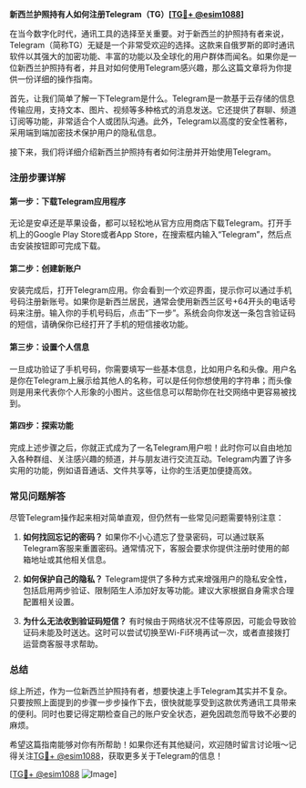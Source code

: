 **新西兰护照持有人如何注册Telegram（TG）[[TG💪+ @esim1088](https://t.me/s/esim1088)]**

在当今数字化时代，通讯工具的选择至关重要。对于新西兰的护照持有者来说，Telegram（简称TG）无疑是一个非常受欢迎的选择。这款来自俄罗斯的即时通讯软件以其强大的加密功能、丰富的功能以及全球化的用户群体而闻名。如果你是一位新西兰护照持有者，并且对如何使用Telegram感兴趣，那么这篇文章将为你提供一份详细的操作指南。

首先，让我们简单了解一下Telegram是什么。Telegram是一款基于云存储的信息传输应用，支持文本、图片、视频等多种格式的消息发送。它还提供了群聊、频道订阅等功能，非常适合个人或团队沟通。此外，Telegram以高度的安全性著称，采用端到端加密技术保护用户的隐私信息。

接下来，我们将详细介绍新西兰护照持有者如何注册并开始使用Telegram。

### 注册步骤详解

#### 第一步：下载Telegram应用程序

无论是安卓还是苹果设备，都可以轻松地从官方应用商店下载Telegram。打开手机上的Google Play Store或者App Store，在搜索框内输入“Telegram”，然后点击安装按钮即可完成下载。

#### 第二步：创建新账户

安装完成后，打开Telegram应用。你会看到一个欢迎界面，提示你可以通过手机号码注册新账号。如果你是新西兰居民，通常会使用新西兰区号+64开头的电话号码来注册。输入你的手机号码后，点击“下一步”。系统会向你发送一条包含验证码的短信，请确保你已经打开了手机的短信接收功能。

#### 第三步：设置个人信息

一旦成功验证了手机号码，你需要填写一些基本信息，比如用户名和头像。用户名是你在Telegram上展示给其他人的名称，可以是任何你想使用的字符串；而头像则是用来代表你个人形象的小图片。这些信息可以帮助你在社交网络中更容易被找到。

#### 第四步：探索功能

完成上述步骤之后，你就正式成为了一名Telegram用户啦！此时你可以自由地加入各种群组、关注感兴趣的频道，并与朋友进行交流互动。Telegram内置了许多实用的功能，例如语音通话、文件共享等，让你的生活更加便捷高效。

### 常见问题解答

尽管Telegram操作起来相对简单直观，但仍然有一些常见问题需要特别注意：

1. **如何找回忘记的密码？**
   如果你不小心遗忘了登录密码，可以通过联系Telegram客服来重置密码。通常情况下，客服会要求你提供注册时使用的邮箱地址或其他相关信息。

2. **如何保护自己的隐私？**
   Telegram提供了多种方式来增强用户的隐私安全性，包括启用两步验证、限制陌生人添加好友等功能。建议大家根据自身需求合理配置相关设置。

3. **为什么无法收到验证码短信？**
   有时候由于网络状况不佳等原因，可能会导致验证码未能及时送达。这时可以尝试切换至Wi-Fi环境再试一次，或者直接拨打运营商客服寻求帮助。

### 总结

综上所述，作为一位新西兰护照持有者，想要快速上手Telegram其实并不复杂。只要按照上面提到的步骤一步步操作下去，很快就能享受到这款优秀通讯工具带来的便利。同时也要记得定期检查自己的账户安全状态，避免因疏忽而导致不必要的麻烦。

希望这篇指南能够对你有所帮助！如果你还有其他疑问，欢迎随时留言讨论哦～记得关注[TG💪+ @esim1088](https://t.me/s/esim1088)，获取更多关于Telegram的信息！

[[TG💪+ @esim1088](https://t.me/s/esim1088) ![Image](https://i.postimg.cc/4NQfJmqS/Snipaste-2025-05-13-00-14-12.png)]